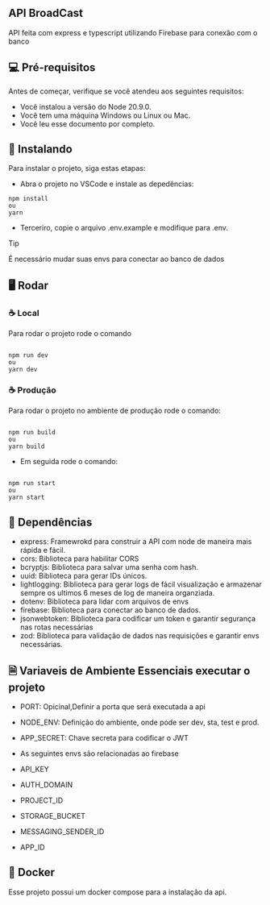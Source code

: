 ## API BroadCast

API feita com express e typescript utilizando Firebase para conexão com o banco

## 💻 Pré-requisitos

Antes de começar, verifique se você atendeu aos seguintes requisitos:

- Você instalou a versão do Node 20.9.0.
- Você tem uma máquina Windows ou Linux ou Mac.
- Você leu esse documento por completo.

## 🚀 Instalando

Para instalar o projeto, siga estas etapas:

- Abra o projeto no VSCode e instale as depedências:

```
npm install
ou
yarn
```

- Terceriro, copie o arquivo .env.example e modifique para .env.

> [!TIP]
> É necessário mudar suas envs para conectar ao banco de dados

## 🖥️ Rodar

### ☕ Local

Para rodar o projeto rode o comando

```

npm run dev
ou
yarn dev

```

### ☕ Produção

Para rodar o projeto no ambiente de produção rode o comando:

```

npm run build
ou
yarn build

```

- Em seguida rode o comando:

```

npm run start
ou
yarn start

```

## 📖 Dependências

- express: Framewrokd para construir a API com node de maneira mais rápida e fácil.
- cors: Biblioteca para habilitar CORS
- bcryptjs: Biblioteca para salvar uma senha com hash.
- uuid: Biblioteca para gerar IDs únicos.
- lightlogging: Biblioteca para gerar logs de fácil visualização e armazenar sempre os ultimos 6 meses de log de maneira organziada.
- dotenv: Biblioteca para lidar com arquivos de envs
- firebase: Biblioteca para conectar ao banco de dados.
- jsonwebtoken: Biblioteca para codificar um token e garantir segurança nas rotas necessárias
- zod: Biblioteca para validação de dados nas requisições e garantir envs necessárias.

## 🗎 Variaveis de Ambiente Essenciais executar o projeto

- PORT: Opicinal,Definir a porta que será executada a api
- NODE_ENV: Definição do ambiente, onde pode ser dev, sta, test e prod.
- APP_SECRET: Chave secreta para codificar o JWT

- As seguintes envs são relacionadas ao firebase
- API_KEY
- AUTH_DOMAIN
- PROJECT_ID
- STORAGE_BUCKET
- MESSAGING_SENDER_ID
- APP_ID

## 🫙 Docker

Esse projeto possui um docker compose para a instalação da api.
